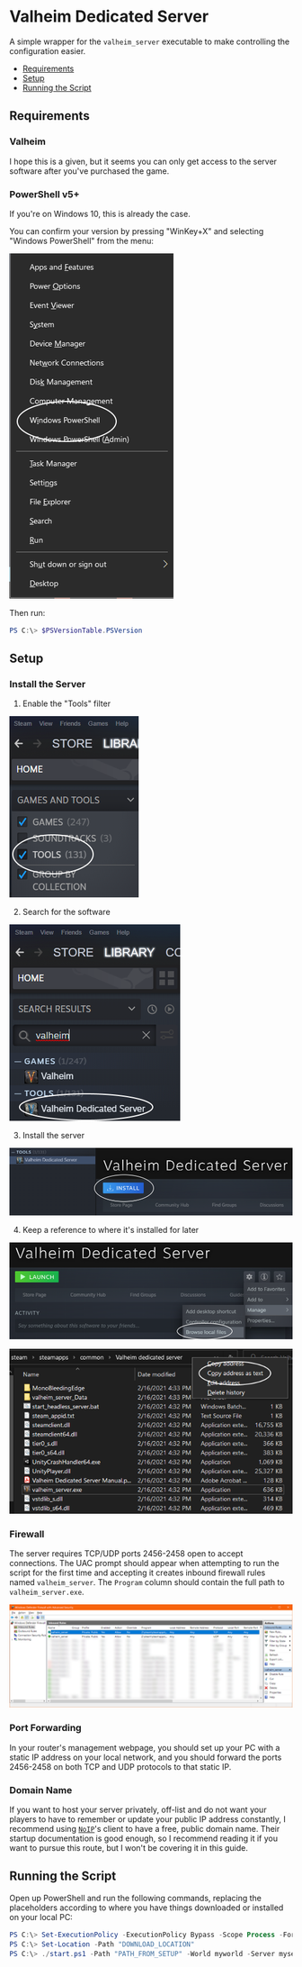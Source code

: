 # Valheim Dedicated Server

A simple wrapper for the `valheim_server` executable to make controlling the
configuration easier.

* [Requirements](#requirements)
* [Setup](#setup)
* [Running the Script](#running-the-script)

## Requirements

### Valheim

I hope this is a given, but it seems you can only get access to the server
software after you've purchased the game.

### PowerShell v5+

If you're on Windows 10, this is already the case.

You can confirm your version by pressing "WinKey+X" and selecting "Windows
PowerShell" from the menu:

![power-user-menu][]

Then run:

```powershell
PS C:\> $PSVersionTable.PSVersion
```

## Setup

### Install the Server

1. Enable the "Tools" filter

![steam-tools-enable][]

2. Search for the software

![steam-tools-search][]

3. Install the server

![steam-tools-install][]

4. Keep a reference to where it's installed for later

![steam-tools-find-install][]

![steam-tools-copy-path][]

### Firewall

The server requires TCP/UDP ports 2456-2458 open to accept connections. The
UAC prompt should appear when attempting to run the script for the first time
and accepting it creates inbound firewall rules named `valheim_server`. The
`Program` column should contain the full path to `valheim_server.exe`.

![firewall-rules][]

### Port Forwarding

In your router's management webpage, you should set up your PC with a static IP
address on your local network, and you should forward the ports 2456-2458 on
both TCP and UDP protocols to that static IP.

### Domain Name

If you want to host your server privately, off-list and do not want your
players to have to remember or update your public IP address constantly, I
recommend using [`NoIP`][]'s client to have a free, public domain name. Their
startup documentation is good enough, so I recommend reading it if you want to
pursue this route, but I won't be covering it in this guide.

## Running the Script

Open up PowerShell and run the following commands, replacing the placeholders
according to where you have things downloaded or installed on your local PC:

```powershell
PS C:\> Set-ExecutionPolicy -ExecutionPolicy Bypass -Scope Process -Force  # enables running the script
PS C:\> Set-Location -Path "DOWNLOAD_LOCATION"
PS C:\> ./start.ps1 -Path "PATH_FROM_SETUP" -World myworld -Server myserver
```

[power-user-menu]: <./docs/power-user-menu.png>
[steam-tools-enable]: <./docs/steam-tools-enable.png>
[steam-tools-search]: <./docs/steam-tools-search.png>
[steam-tools-install]: <./docs/steam-tools-install.png>
[steam-tools-find-install]: <./docs/steam-tools-find-install.png>
[steam-tools-copy-path]: <./docs/steam-tools-copy-path.png>
[firewall-rules]: <./docs/firewall-rules.png>
[`NoIP`]: <https://www.noip.com/remote-access>
